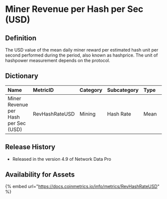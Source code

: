 # Miner Revenue per Hash per Sec \(USD\)

## Definition

The USD value of the mean daily miner reward per estimated hash unit per second performed during the period, also known as hashprice. The unit of hashpower measurement depends on the protocol.

## Dictionary

| Name | MetricID | Category | Subcategory | Type | Unit | Interval |
| :--- | :--- | :--- | :--- | :--- | :--- | :--- |
| Miner Revenue per Hash per Sec \(USD\) | RevHashRateUSD | Mining | Hash Rate | Mean | USD | 1 day |

## Release History

* Released in the version 4.9 of Network Data Pro

## Availability for Assets

{% embed url="https://docs.coinmetrics.io/info/metrics/RevHashRateUSD" %}

